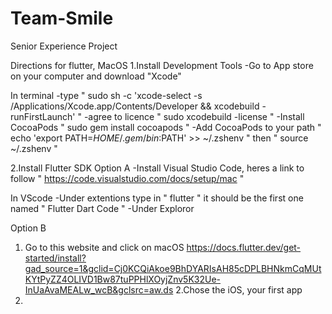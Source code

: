 # Team-Smile
Senior Experience Project


Directions for flutter, MacOS
1.Install Development Tools
  -Go to App store on your computer and download "Xcode"
  
  In terminal
    -type " sudo sh -c 'xcode-select -s /Applications/Xcode.app/Contents/Developer && xcodebuild -runFirstLaunch' "
    -agree to licence " sudo xcodebuild -license "
    -Install CocoaPods " sudo gem install cocoapods "
    -Add CocoaPods to your path " echo 'export PATH=$HOME/.gem/bin:$PATH' >> ~/.zshenv "
    then " source ~/.zshenv "

2.Install Flutter SDK
  Option A
  -Install Visual Studio Code, heres a link to follow " https://code.visualstudio.com/docs/setup/mac "

  In VScode
    -Under extentions type in " flutter " it should be the first one named " Flutter Dart Code "
    -Under Exploror 

  Option B
    






1. Go to this website and click on macOS
   https://docs.flutter.dev/get-started/install?gad_source=1&gclid=Cj0KCQiAkoe9BhDYARIsAH85cDPLBHNkmCqMUtKYtPyZZ4OLIVD1Bw87tuPPHlXOyjZnv5K32Ue-InUaAvaMEALw_wcB&gclsrc=aw.ds
2.Chose the iOS, your first app
3.
